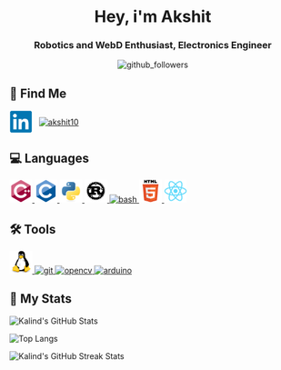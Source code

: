 <h1 align="center">Hey, i'm Akshit</h1>
<h3 align="center">Robotics and WebD Enthusiast, Electronics Engineer</h3>

<p align="center">
    <!-- <img src="https://komarev.com/ghpvc/?username=kalindkaria&label=Profile%20views&color=0e75b6&style=flat" alt="kalindkaria" /> -->
    <img src="https://img.shields.io/github/followers/vakshit?style=social" alt="github_followers"/>
</p>



## :mag_right: Find Me

<p align="left">
    <!--<a href="https://dev.to/kalindkaria" target="blank"><img align="center" src="https://cdn.jsdelivr.net/npm/simple-icons@3.0.1/icons/dev-dot-to.svg" alt="kalindkaria" height="30" width="40" /></a>-->
    <!--<a href="https://twitter.com/KalindKaria" target="blank"><img align="center" src="https://raw.githubusercontent.com/edent/SuperTinyIcons/master/images/svg/twitter.svg" alt="kalindkaria" height="40" width="40" /></a>&nbsp;&nbsp;-->
    <a href="https://www.linkedin.com/in/akshit-verma/" target="blank"><img align="center" src="https://raw.githubusercontent.com/devicons/devicon/master/icons/linkedin/linkedin-original.svg" alt="akshit-verma" height="40" width="40" /></a>&nbsp;&nbsp;
    <a href="https://www.codechef.com/users/akshit10" target="blank"><img align="center" src="https://avatars1.githubusercontent.com/u/11960354" alt="akshit10" height="40" width="40" /></a>&nbsp;&nbsp;
    <!--https://cdn.jsdelivr.net/npm/simple-icons@3.1.0/icons/codechef.svg-->
    <!--<a href="https://medium.com/@kalindkaria" target="blank"><img align="center" src="https://cdn.jsdelivr.net/npm/simple-icons@3.0.1/icons/medium.svg" alt="kalindkaria" height="40" width="40" /></a>-->
</p>



## :computer: Languages

<p align="left">
    <a href="http://www.cplusplus.org/" target="_blank"> <img src="https://raw.githubusercontent.com/devicons/devicon/master/icons/cplusplus/cplusplus-original.svg" alt="C++" width="40" height="40"/> </a>
  <a href="https://www.cprogramming.com/" target="_blank"> <img src="https://raw.githubusercontent.com/devicons/devicon/master/icons/c/c-original.svg" alt="c" width="40" height="40"/> </a>
  <a href="https://www.python.org" target="_blank"> <img src="https://raw.githubusercontent.com/devicons/devicon/master/icons/python/python-original.svg" alt="python" width="40" height="40"/> </a> 
    <a href="https://www.rust-lang.org/" target="_blank"> <img src="https://raw.githubusercontent.com/devicons/devicon/master/icons/rust/rust-plain.svg" alt="Rust" width="40" height="40"/> </a>
  <a href="https://www.gnu.org/software/bash/" target="_blank"> <img src="https://www.vectorlogo.zone/logos/gnu_bash/gnu_bash-icon.svg" alt="bash" width="40" height="40"/> </a>
  <a href="https://www.w3.org/html/" target="_blank"> <img src="https://raw.githubusercontent.com/devicons/devicon/master/icons/html5/html5-original-wordmark.svg" alt="html5" width="40" height="40"/> </a>
  <a href="https://reactjs.org/" target="_blank"> <img src="https://raw.githubusercontent.com/devicons/devicon/master/icons/react/react-original.svg" alt="React" width="40" height="40"/> </a>
</p>



## :hammer_and_wrench: Tools

<p align="left">
  <a href="https://www.linux.org/" target="_blank"> <img src="https://raw.githubusercontent.com/devicons/devicon/master/icons/linux/linux-original.svg" alt="linux" width="40" height="40"/> </a>
  <a href="https://git-scm.com/" target="_blank"> <img src="https://www.vectorlogo.zone/logos/git-scm/git-scm-icon.svg" alt="git" width="40" height="40"/> </a>
  <a href="https://opencv.org/" target="_blank"> <img src="https://www.vectorlogo.zone/logos/opencv/opencv-icon.svg" alt="opencv" width="40" height="40"/> </a>
  <!--<a href="https://www.qt.io/" target="_blank"> <img src="https://upload.wikimedia.org/wikipedia/commons/0/0b/Qt_logo_2016.svg" alt="qt" width="40" height="40"/> </a>-->
    <!--<a href="https://www.autodesk.in/" target="_blank"> <img src="https://upload.wikimedia.org/wikipedia/commons/0/0a/Autodesk_Logo_A_only.svg" alt="autodesk" width="40" height="40"/> </a>-->
  <a href="https://www.arduino.cc/" target="_blank"> <img src="https://cdn.worldvectorlogo.com/logos/arduino-1.svg" alt="arduino" width="40" height="40"/> </a>
</p>



## :rocket: My Stats

![Kalind's GitHub Stats](https://github-readme-stats.vercel.app/api/?username=vakshit&count_private=true&show_icons=true&theme=radical)
<!-- &include_all_commits=true -->

<!-- <p>&nbsp;<img align="left" src="https://github-readme-stats.vercel.app/api/top-langs?username=kalindkaria&show_icons=true&theme=radical&locale=en&layout=compact" alt="kalindkaria" /></p> -->

![Top Langs](https://github-readme-stats.vercel.app/api/top-langs/?username=vakshit&theme=radical&layout=compact)

<!-- <p>&nbsp;<img align="center" src="https://github-readme-stats.vercel.app/api?username=kalindkaria&show_icons=true&theme=radical&locale=en" alt="kalindkaria" /></p> -->

![Kalind's GitHub Streak Stats](https://github-readme-streak-stats.herokuapp.com/?user=vakshit&theme=radical)

<!-- <p>&nbsp;<img align="left" src="https://github-readme-streak-stats.herokuapp.com/?user=vakshit&theme=dark" alt="kalindkaria" /></p> -->

<!--

### Hi there 👋 I'm Kalind

**kalindkaria/kalindkaria** is a ✨ _special_ ✨ repository because its `README.md` (this file) appears on your GitHub profile.

Here are some ideas to get you started:

- 🔭 I’m currently working on ...
- 🌱 I’m currently learning ...
- 👯 I’m looking to collaborate on ...
- 🤔 I’m looking for help with ...
- 💬 Ask me about ...
- 📫 How to reach me: ...
- 😄 Pronouns: ...
- ⚡ Fun fact: ...

-->
